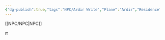```yaml
---
{"dg-publish":true,"tags":"NPC/Ardir Write","Plane":"Ardir","Residence":"Anaurochsche Wüste","permalink":"/npc/hsing/","dgHomeLink":true,"dgPassFrontmatter":true}
---
```


[[NPC/NPC|NPC]]

$\pi$